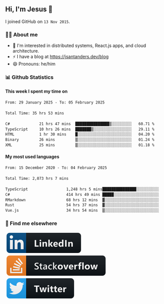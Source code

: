 ## Hi, I'm Jesus 👋

I joined GitHub on `13 Nov 2015`.

<!-- Talking about you -->

### 👨‍💻 About me

- 👦 I'm interested in distributed systems, React.js apps, and cloud architecture.
- ⚡️ I have a blog at <https://jsantanders.dev/blog>
- 😄 Pronouns: he/him

### 📊 Github Statistics

#### This week I spent my time on

<!--START_SECTION:weekly-->

```txt
From: 29 January 2025 - To: 05 February 2025

Total Time: 35 hrs 53 mins

C#             21 hrs 47 mins  ███████████████▒░░░░░░░░░   60.71 %
TypeScript     10 hrs 26 mins  ███████▒░░░░░░░░░░░░░░░░░   29.11 %
HTML           1 hr 30 mins    █░░░░░░░░░░░░░░░░░░░░░░░░   04.20 %
Binary         26 mins         ▒░░░░░░░░░░░░░░░░░░░░░░░░   01.24 %
XML            25 mins         ▒░░░░░░░░░░░░░░░░░░░░░░░░   01.18 %
```

<!--END_SECTION:weekly-->

#### My most used languages

<!--START_SECTION:alltime-->

```txt
From: 15 December 2020 - To: 04 February 2025

Total Time: 2,073 hrs 7 mins

TypeScript                 1,248 hrs 5 mins███████████████░░░░░░░░░░   60.20 %
C#                         414 hrs 49 mins █████░░░░░░░░░░░░░░░░░░░░   20.01 %
RMarkdown                  68 hrs 12 mins  ▓░░░░░░░░░░░░░░░░░░░░░░░░   03.29 %
Rust                       54 hrs 37 mins  ▓░░░░░░░░░░░░░░░░░░░░░░░░   02.64 %
Vue.js                     34 hrs 54 mins  ▒░░░░░░░░░░░░░░░░░░░░░░░░   01.68 %
```

<!--END_SECTION:alltime-->

### 📢 Find me elsewhere

<p>
  <a target="_blank" href="https://linkedin.com/in/jsantanders">
    <img src="https://github.com/jsantanders/jsantanders/blob/master/img/linkedin.svg" alt="LinkedIn" style="vertical-align:top; margin:4px">
  </a>
  
  <a target="_blank" href="https://stackoverflow.com/users/7318331/jesus-santander">
    <img src="https://github.com/jsantanders/jsantanders/blob/master/img/stackoverflow.svg" alt="StackOverflow" style="vertical-align:top; margin:4px">
  </a>
  
  <a target="_blank" href="http://twitter.com/jsantanders">
    <img src="https://github.com/jsantanders/jsantanders/blob/master/img/twitter.svg" alt="Twitter" style="vertical-align:top; margin:4px">
  </a>
</p>
